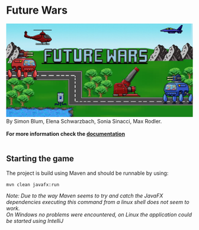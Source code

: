# Future Wars

![Future Wars](src/main/resources/org/itdhbw/futurewars/textures/other/Splash_Art.jpg)
By Simon Blum, Elena Schwarzbach, Sonia Sinacci, Max Rodler.
<br><br>
**For more information check the [documentation](https://dhbwprojectsit23.github.io/JavaGame/starter-topic.html)**
<br><br>

## Starting the game

The project is build using Maven and should be runnable by using:
```shell
mvn clean javafx:run
```

_Note: Due to the way Maven seems to try and catch the JavaFX dependencies
executing this command from a linux shell does not seem to work. \
On Windows no problems were encountered, on Linux the application could
be started using IntelliJ_